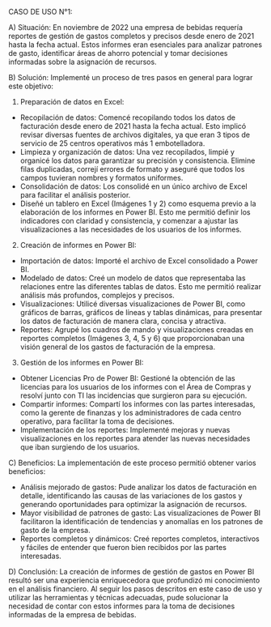 CASO DE USO N°1:

A) Situación:
  En noviembre de 2022 una empresa de bebidas requería reportes de gestión de gastos completos y precisos desde enero de 2021 hasta la fecha actual. Estos informes eran esenciales para analizar patrones de gasto, identificar áreas de ahorro potencial y tomar decisiones informadas sobre la asignación de recursos.

B) Solución:
  Implementé un proceso de tres pasos en general para lograr este objetivo:

 1. Preparación de datos en Excel:
  - Recopilación de datos: Comencé recopilando todos los datos de facturación desde enero de 2021 hasta la fecha actual. Esto implicó revisar diversas fuentes de archivos digitales, ya que eran 3 tipos de servicio de 25 centros operativos más 1 embotelladora.
  - Limpieza y organización de datos: Una vez recopilados, limpié y organicé los datos para garantizar su precisión y consistencia. Elimine filas duplicadas, correjí errores de formato y aseguré que todos los campos tuvieran nombres y formatos uniformes.
  - Consolidación de datos: Los consolidé en un único archivo de Excel para facilitar el análisis posterior.
  - Diseñé un tablero en Excel (Imágenes 1 y 2) como esquema previo a la elaboración de los informes en Power BI. Esto me permitió definir los indicadores con claridad y consistencia, y comenzar a ajustar las visualizaciones a las necesidades de los usuarios de los informes.

2. Creación de informes en Power BI:
  - Importación de datos: Importé el archivo de Excel consolidado a Power BI.
  - Modelado de datos: Creé un modelo de datos que representaba las relaciones entre las diferentes tablas de datos. Esto me permitió realizar análisis más profundos, complejos y precisos.
  - Visualizaciones: Utilicé diversas visualizaciones de Power BI, como gráficos de barras, gráficos de líneas y tablas dinámicas, para presentar los datos de facturación de manera clara, concisa y atractiva.
  - Reportes: Agrupé los cuadros de mando y visualizaciones creadas en reportes completos (Imágenes 3, 4, 5 y 6) que proporcionaban una visión general de los gastos de facturación de la empresa.

3. Gestión de los informes en Power BI:
  - Obtener Licencias Pro de Power BI: Gestioné la obtención de las licencias para los usuarios de los informes con el Área de Compras y resolví junto con TI las incidencias que surgieron para su ejecución.
  - Compartir informes: Compartí los informes con las partes interesadas, como la gerente de finanzas y los administradores de cada centro operativo, para facilitar la toma de decisiones.
  - Implementación de los reportes: Implementé mejoras y nuevas visualizaciones en los reportes para atender las nuevas necesidades que iban surgiendo de los usuarios.

C) Beneficios:
  La implementación de este proceso permitió obtener varios beneficios:
  - Análisis mejorado de gastos: Pude analizar los datos de facturación en detalle, identificando las causas de las variaciones de los gastos y generando oportunidades para optimizar la asignación de recursos.
  - Mayor visibilidad de patrones de gasto: Las visualizaciones de Power BI facilitaron la identificación de tendencias y anomalías en los patrones de gasto de la empresa.
  - Reportes completos y dinámicos: Creé reportes completos, interactivos y fáciles de entender que fueron bien recibidos por las partes interesadas.

D) Conclusión:
  La creación de informes de gestión de gastos en Power BI resultó ser una experiencia enriquecedora que profundizó mi conocimiento en el análisis financiero. Al seguir los pasos descritos en este caso de uso y utilizar las herramientas y técnicas adecuadas, pude solucionar la necesidad de contar con estos informes para la toma de decisiones informadas de la empresa de bebidas.
